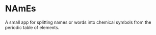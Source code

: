 # NAmEs
A small app for splitting names or words into chemical symbols from the periodic table of elements.
